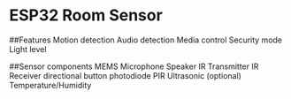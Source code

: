 # ESP32 Room Sensor

##Features
Motion detection
Audio detection
Media control
Security mode
Light level

##Sensor components
MEMS Microphone
Speaker
IR Transmitter
IR Receiver
directional button
photodiode
PIR
Ultrasonic (optional)
Temperature/Humidity
